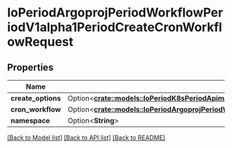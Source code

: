 # IoPeriodArgoprojPeriodWorkflowPeriodV1alpha1PeriodCreateCronWorkflowRequest

## Properties

Name | Type | Description | Notes
------------ | ------------- | ------------- | -------------
**create_options** | Option<[**crate::models::IoPeriodK8sPeriodApimachineryPeriodPkgPeriodApisPeriodMetaPeriodV1PeriodCreateOptions**](io.k8s.apimachinery.pkg.apis.meta.v1.CreateOptions.md)> |  | [optional]
**cron_workflow** | Option<[**crate::models::IoPeriodArgoprojPeriodWorkflowPeriodV1alpha1PeriodCronWorkflow**](io.argoproj.workflow.v1alpha1.CronWorkflow.md)> |  | [optional]
**namespace** | Option<**String**> |  | [optional]

[[Back to Model list]](../README.md#documentation-for-models) [[Back to API list]](../README.md#documentation-for-api-endpoints) [[Back to README]](../README.md)


